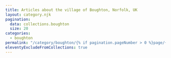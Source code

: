 ```yaml
---
title: Articles about the village of Boughton, Norfolk, UK
layout: category.njk
pagination:
  data: collections.boughton
  size: 20
categories:
  - boughton
permalink: "/category/boughton/{% if pagination.pageNumber > 0 %}page/{{ pagination.pageNumber | plus: 1 }}/{% endif %}"
eleventyExcludeFromCollections: true
---
```

